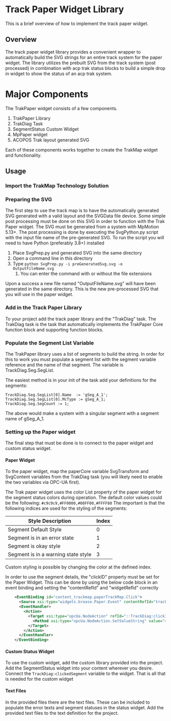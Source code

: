 # Track Paper Widget Library
This is a brief overview of how to implement the track paper widget.

## Overview
The track paper widget library provides a convenient wrapper to automatically build the SVG strings for an entire track system for the paper widget. The library utilizes the prebuilt SVG from the track system (post processed) in combination with acp trak status blocks to build a simple drop in widget to show the status of an acp trak system.

# Major Components
The TrakPaper widget consists of a few components.
1. TrakPaper Library
2. TrakDiag Task
3. SegmentStatus Custom Widget
4. MpPaper widget
5. ACOPOS Trak layout generated SVG

Each of these components works together to create the TrakMap widget and functionality. 

## Usage

### Import the TrakMap Technology Solution

### Preparing the SVG 
   The first step to use the track map is to have the automatically generated SVG generated with a valid layout and the SVGData file device. Some simple post processing must be done on this SVG in order to function with the Trak Paper widget. The SVG must be generated from a system with MpMotion 5.13+. The post processing is done by executing the SvgPython.py script with the input file name of the pre-generated SVG. To run the script you will need to have Python (preferably 3.8+) installed

   1. Place SvgPrep.py and generated SVG into the same directory
   2. Open a command line in this directory
   3. Type `python SvgPrep.py -i preGeneratedSvg.svg -o OutputFileName.svg`
      1. You can enter the command with or without the file extensions

Upon a success a new file named "OutputFileName.svg" will have been generated in the same directory. This is the new pre-processed SVG that you will use in the paper widget.

### Add in the Track Paper Library 
To your project add the track paper library and the "TrakDiag" task. The TrakDiag task is the task that automatically implements the TrakPaper Core function block and supporting function blocks. 

### Populate the Segment List Variable
The TrakPaper library uses a list of segments to build the string. In order for this to work you must populate a segment list with the segment variable reference and the name of that segment. The variable is TrackDiag.Seg.SegList. 

The easiest method is in your init of the task add your definitions for the segments:

    TrackDiag.Seg.SegList[0].Name  := 'gSeg_A_1'; 	TrackDiag.Seg.SegList[0].McType := gSeg_A_1;
    TrackDiag.Seg.SegCount := 1;


The above would make a system with a singular segment with a segment name of gSeg_A_1.

### Setting up the Paper widget
The final step that must be done is to connect to the paper widget and custom status widget.
#### Paper Widget
To the paper widget, map the paperCore variable SvgTransform and SvgContent variables from the TrakDiag task (you will likely need to enable the two variables via OPC-UA first).

The Trak paper widget uses the color List property of the paper widget for the segment status colors during operation. The default color values could be the following: `#c9c9c9,#FF0000,#00FF00,#FFFF80`
The important is that the following indices are used for the styling of the segments:

| Style Description | Index | 
| ------ | ------ |
| Segment Default Style | 0 |
| Segment is in an error state | 1 |
| Segment is okay style | 2 |
| Segment is in a warning state style | 3 |

Custom styling is possible by changing the color at the defined index.

In order to use the segment details, the "clickID" property must be set for the Paper Widget. This can be done by using the below code block in an event binding and setting the "contentRefId" and "widgetRefId" correctly
```xml
    <EventBinding id="content_trackmap.paperTrackMap.Click">
      <Source xsi:type="widgets.brease.Paper.Event" contentRefId="trackmapContent" widgetRefId="paperTrackMap" event="Click" />
      <EventHandler>
        <Action>
          <Target xsi:type="opcUa.NodeAction" refId="::TrackDiag:clickId">
            <Method xsi:type="opcUa.NodeAction.SetValueString" value="= elementId" />
          </Target>
        </Action>
      </EventHandler>
    </EventBinding>
```

#### Custom Status Widget
To use the custom widget, add the custom library provided into the project. Add the SegmentStatus widget into your content wherever you desire. Connect the `TrackDiag:clickedSegment` variable to the widget. That is all that is needed for the custom widget

#### Text Files
In the provided files there are the text files. These can be included to populate the error texts and segment statuses in the status widget. Add the provided text files to the text definition for the project.


   